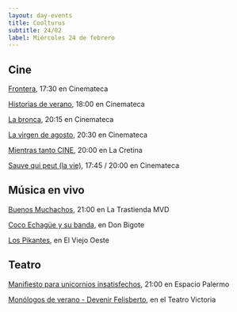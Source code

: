 ```yaml
---
layout: day-events
title: Coolturus
subtitle: 24/02
label: Miércoles 24 de febrero
---
```


## Cine

[Frontera](https://cinemateca.org.uy/peliculas/782), 17:30 en Cinemateca

[Historias de verano](https://cinemateca.org.uy/peliculas/1002), 18:00 en Cinemateca

[La bronca](https://cinemateca.org.uy/peliculas/945), 20:15 en Cinemateca

[La virgen de agosto](https://cinemateca.org.uy/peliculas/929), 20:30 en Cinemateca

[Mientras tanto CINE](https://instagram.com/lacretinacasa?igshid=nrtucgnc6eso), 20:00 en La Cretina

[Sauve qui peut (la vie)](https://cinemateca.org.uy/peliculas/1109), 17:45 / 20:00 en Cinemateca

## Música en vivo

[Buenos Muchachos](https://www.latrastienda.com.uy/), 21:00 en La Trastienda MVD

[Coco Echagüe y su banda](https://instagram.com/restaurantedonbigote?igshid=164zq44egnbtq), en Don Bigote

[Los Pikantes](https://instagram.com/viejooeste.prado?igshid=11rsgnlou42g5), en El Viejo Oeste

## Teatro

[Manifiesto para unicornios insatisfechos](https://instagram.com/salaespaciopalermo?igshid=1bmb3d8brkyad), 21:00 en Espacio Palermo

[Monólogos de verano - Devenir Felisberto](https://instagram.com/teatrovictoriamontevideo?igshid=nihkflwgw4x4), en el Teatro Victoria
